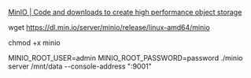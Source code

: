 [MinIO | Code and downloads to create high performance object storage](https://min.io/download?license=agpl&platform=linux)

 

 

wget https://dl.min.io/server/minio/release/linux-amd64/minio

chmod +x minio

MINIO_ROOT_USER=admin MINIO_ROOT_PASSWORD=password ./minio server /mnt/data --console-address ":9001"

